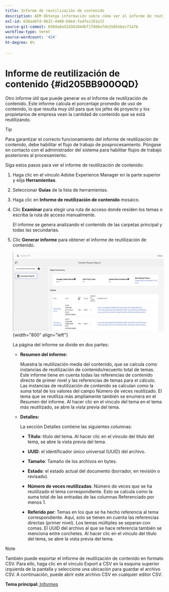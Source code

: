 ```yaml
---
title: Informe de reutilización de contenido
description: AEM Obtenga información sobre cómo ver el informe de reutilización de contenido en las Guías de. Genere el informe para buscar el porcentaje de reutilización de contenido.
exl-id: 658ae0fd-9032-4480-b9e4-fe4fec261e72
source-git-commit: 8504a0a52d381044bf1f0d6e7de3585ebecf3a7b
workflow-type: tm+mt
source-wordcount: '424'
ht-degree: 0%

---
```


# Informe de reutilización de contenido {#id205BB900OQD}

Otro informe útil que puede generar es el Informe de reutilización de contenido. Este informe calcula el porcentaje promedio de uso de contenido, lo que resulta muy útil para que los jefes de proyecto y los propietarios de empresa vean la cantidad de contenido que se está reutilizando.

>[!TIP]
>
> Para garantizar el correcto funcionamiento del informe de reutilización de contenido, debe habilitar el flujo de trabajo de posprocesamiento. Póngase en contacto con el administrador del sistema para habilitar flujos de trabajo posteriores al procesamiento.

Siga estos pasos para ver el informe de reutilización de contenido:

1. Haga clic en el vínculo Adobe Experience Manager en la parte superior y elija **Herramientas**.

1. Seleccionar **Guías** de la lista de herramientas.

1. Haga clic en **Informe de reutilización de contenido** mosaico.

1. Clic **Examinar** para elegir una ruta de acceso donde residen los temas o escriba la ruta de acceso manualmente.

   El informe se genera analizando el contenido de las carpetas principal y todas las secundarias.

1. Clic **Generar informe** para obtener el informe de reutilización de contenido.

   ![](images/content-reuse-uuid.png){width="800" align="left"}

   La página del informe se divide en dos partes:

   - **Resumen del informe:**

     Muestra la reutilización media del contenido, que se calcula como instancias de reutilización de contenido/recuento total de temas. Este informe tiene en cuenta todas las referencias de contenido directo de primer nivel y las referencias de temas para el cálculo. Las instancias de reutilización de contenido se calculan como la suma total de los valores del campo Número de veces reutilizado. El tema que se reutiliza más ampliamente también se enumera en el Resumen del informe. Al hacer clic en el vínculo del tema en el tema más reutilizado, se abre la vista previa del tema.

   - **Detalles:**

     La sección Detalles contiene las siguientes columnas:

      - **Título**: título del tema. Al hacer clic en el vínculo del título del tema, se abre la vista previa del tema.

      - **UUID**: el identificador único universal \(UUID\) del archivo.

      - **Tamaño**: Tamaño de los archivos en bytes.

      - **Estado**: el estado actual del documento (borrador, en revisión o revisado).

      - **Número de veces reutilizadas**: Número de veces que se ha reutilizado el tema correspondiente. Esto se calcula como la suma total de las entradas de las columnas Referenciado por menos 1.

      - **Referido por**: Temas en los que se ha hecho referencia al tema correspondiente. Aquí, solo se tienen en cuenta las referencias directas \(primer nivel\). Los temas múltiples se separan con comas. El UUID del archivo al que se hace referencia también se menciona entre corchetes. Al hacer clic en el vínculo del título del tema, se abre la vista previa del tema.


>[!NOTE]
>
> También puede exportar el informe de reutilización de contenido en formato CSV. Para ello, haga clic en el vínculo Export a CSV en la esquina superior izquierda de la pantalla y seleccione una ubicación para guardar el archivo CSV. A continuación, puede abrir este archivo CSV en cualquier editor CSV.

**Tema principal:**[ Informes](reports-intro.md)
